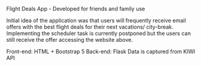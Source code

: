 Flight Deals App - Developed for friends and family use

Initial idea of the application was that users will frequently receive email offers with the best flight deals for their next vacations/ city-break. Implementing the scheduler task is currently postponed but the users can still receive the offer accessing the website above.

Front-end: HTML + Bootstrap 5
Back-end: Flask
Data is captured from KIWI API
